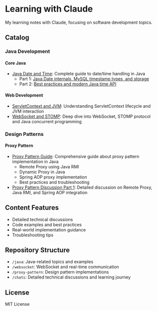 # Learning with Claude

My learning notes with Claude, focusing on software development topics.

## Catalog

### Java Development

#### Core Java
- [Java Date and Time](./java/2024-03-20-java-date-and-time.md): Complete guide to date/time handling in Java
  - Part 1: [Java Date internals, MySQL timestamp types, and storage](./java/java-date-summary-part1.md)
  - Part 2: [Best practices and modern Java time API](./java/java-date-summary-part2.md)

#### Web Development
- [ServletContext and JVM](./java/servletcontext-and-jvm.md): Understanding ServletContext lifecycle and JVM interaction
- [WebSocket and STOMP](./websocket/websocket-and-java-programming.md): Deep dive into WebSocket, STOMP protocol and Java concurrent programming

### Design Patterns

#### Proxy Pattern
- [Proxy Pattern Guide](./proxy-pattern/proxy-discussion.md): Comprehensive guide about proxy pattern implementation in Java
  - Remote Proxy using Java RMI
  - Dynamic Proxy in Java
  - Spring AOP proxy implementation
  - Best practices and troubleshooting
- [Proxy Pattern Discussion Part 1](./chats/2024-03-20-proxy-pattern-part1.md): Detailed discussion on Remote Proxy, Java RMI, and Spring AOP integration

## Content Features

- Detailed technical discussions
- Code examples and best practices
- Real-world implementation guidance
- Troubleshooting tips

## Repository Structure

- `/java`: Java-related topics and examples
- `/websocket`: WebSocket and real-time communication
- `/proxy-pattern`: Design pattern implementations
- `/chats`: Detailed technical discussions and learning journey

## License

MIT License